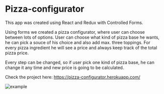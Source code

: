 # Pizza-configurator

This app was created using React and Redux with Controlled Forms.

Using forms we created a pizza configurator, where user can choose between lots of options. User can choose what kind of pizza base he wants, he can pick a souce of his choice and also add max. three toppings. For every pizza ingredient he will see a price and always keep track of the total pizza price.

Every step can be changed, so if user pick one kind of pizza base, he can change it any time and new price is going to be calculated.

Check the project here: https://pizza-configurator.herokuapp.com/

![example](https://media.giphy.com/media/iO7ImrvPwZ0wwU4WET/giphy.gif)
